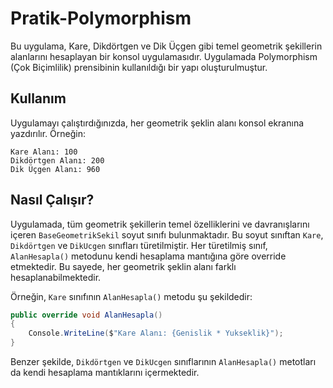 # Pratik-Polymorphism

Bu uygulama, Kare, Dikdörtgen ve Dik Üçgen gibi temel geometrik şekillerin alanlarını hesaplayan bir konsol uygulamasıdır. Uygulamada Polymorphism (Çok Biçimlilik) prensibinin kullanıldığı bir yapı oluşturulmuştur.

## Kullanım

Uygulamayı çalıştırdığınızda, her geometrik şeklin alanı konsol ekranına yazdırılır. Örneğin:

```
Kare Alanı: 100
Dikdörtgen Alanı: 200 
Dik Üçgen Alanı: 960
```

## Nasıl Çalışır?

Uygulamada, tüm geometrik şekillerin temel özelliklerini ve davranışlarını içeren `BaseGeometrikSekil` soyut sınıfı bulunmaktadır. Bu soyut sınıftan `Kare`, `Dikdörtgen` ve `DikUcgen` sınıfları türetilmiştir. Her türetilmiş sınıf, `AlanHesapla()` metodunu kendi hesaplama mantığına göre override etmektedir. Bu sayede, her geometrik şeklin alanı farklı hesaplanabilmektedir.

Örneğin, `Kare` sınıfının `AlanHesapla()` metodu şu şekildedir:

```csharp
public override void AlanHesapla()
{
    Console.WriteLine($"Kare Alanı: {Genislik * Yukseklik}");
}
```

Benzer şekilde, `Dikdörtgen` ve `DikUcgen` sınıflarının `AlanHesapla()` metotları da kendi hesaplama mantıklarını içermektedir.
